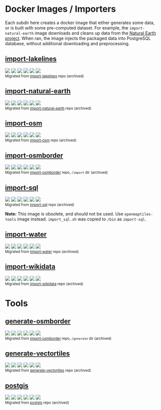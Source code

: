 # Docker Images / Importers

Each subdir here creates a docker image that either generates some data, or is built with some pre-computed dataset. For example, the `import-natural-earth` image downloads and cleans up data from the [Natural Earth project](https://www.naturalearthdata.com/). When ran, the image injects the packaged data into PostgreSQL database, without additional downloading and preprocessing.

## [import-lakelines](import-lakelines)
[![](https://img.shields.io/docker/cloud/build/openmaptiles/import-lakelines?&logo=OpenStreetMap&label=build)](https://hub.docker.com/r/openmaptiles/import-lakelines)
[![](https://img.shields.io/docker/automated/openmaptiles/import-lakelines?label=build)](https://hub.docker.com/r/openmaptiles/import-lakelines/builds)
[![](https://img.shields.io/microbadger/layers/openmaptiles/import-lakelines)](https://hub.docker.com/r/openmaptiles/import-lakelines)
[![](https://img.shields.io/microbadger/image-size/openmaptiles/import-lakelines?label=size)](https://hub.docker.com/r/openmaptiles/import-lakelines)
[![](https://img.shields.io/docker/pulls/openmaptiles/import-lakelines?label=downloads)](https://hub.docker.com/r/openmaptiles/import-lakelines)
[![](https://img.shields.io/docker/stars/openmaptiles/import-lakelines?label=stars)](https://hub.docker.com/r/openmaptiles/import-lakelines)
<br><small>Migrated from [import-lakelines](https://github.com/openmaptiles/import-lakelines) repo (archived)</small>

## [import-natural-earth](import-natural-earth)
[![](https://img.shields.io/docker/cloud/build/openmaptiles/import-natural-earth?&logo=OpenStreetMap&label=build)](https://hub.docker.com/r/openmaptiles/import-natural-earth)
[![](https://img.shields.io/docker/automated/openmaptiles/import-natural-earth?label=build)](https://hub.docker.com/r/openmaptiles/import-natural-earth/builds)
[![](https://img.shields.io/microbadger/layers/openmaptiles/import-natural-earth)](https://hub.docker.com/r/openmaptiles/import-natural-earth)
[![](https://img.shields.io/microbadger/image-size/openmaptiles/import-natural-earth?label=size)](https://hub.docker.com/r/openmaptiles/import-natural-earth)
[![](https://img.shields.io/docker/pulls/openmaptiles/import-natural-earth?label=downloads)](https://hub.docker.com/r/openmaptiles/import-natural-earth)
[![](https://img.shields.io/docker/stars/openmaptiles/import-natural-earth?label=stars)](https://hub.docker.com/r/openmaptiles/import-natural-earth)
<br><small>Migrated from [import-natural-earth](https://github.com/openmaptiles/import-natural-earth) repo (archived)</small>

## [import-osm](import-osm)
[![](https://img.shields.io/docker/cloud/build/openmaptiles/import-osm?&logo=OpenStreetMap&label=build)](https://hub.docker.com/r/openmaptiles/import-osm)
[![](https://img.shields.io/docker/automated/openmaptiles/import-osm?label=build)](https://hub.docker.com/r/openmaptiles/import-osm/builds)
[![](https://img.shields.io/microbadger/layers/openmaptiles/import-osm)](https://hub.docker.com/r/openmaptiles/import-osm)
[![](https://img.shields.io/microbadger/image-size/openmaptiles/import-osm?label=size)](https://hub.docker.com/r/openmaptiles/import-osm)
[![](https://img.shields.io/docker/pulls/openmaptiles/import-osm?label=downloads)](https://hub.docker.com/r/openmaptiles/import-osm)
[![](https://img.shields.io/docker/stars/openmaptiles/import-osm?label=stars)](https://hub.docker.com/r/openmaptiles/import-osm)
<br><small>Migrated from [import-osm](https://github.com/openmaptiles/import-osm) repo (archived)</small>

## [import-osmborder](import-osmborder)
[![](https://img.shields.io/docker/cloud/build/openmaptiles/import-osmborder?&logo=OpenStreetMap&label=build)](https://hub.docker.com/r/openmaptiles/import-osmborder)
[![](https://img.shields.io/docker/automated/openmaptiles/import-osmborder?label=build)](https://hub.docker.com/r/openmaptiles/import-osmborder/builds)
[![](https://img.shields.io/microbadger/layers/openmaptiles/import-osmborder)](https://hub.docker.com/r/openmaptiles/import-osmborder)
[![](https://img.shields.io/microbadger/image-size/openmaptiles/import-osmborder?label=size)](https://hub.docker.com/r/openmaptiles/import-osmborder)
[![](https://img.shields.io/docker/pulls/openmaptiles/import-osmborder?label=downloads)](https://hub.docker.com/r/openmaptiles/import-osmborder)
[![](https://img.shields.io/docker/stars/openmaptiles/import-osmborder?label=stars)](https://hub.docker.com/r/openmaptiles/import-osmborder)
<br><small>Migrated from [import-osmborder](https://github.com/openmaptiles/import-osmborder) repo, `/import` dir (archived)</small>

## [import-sql](import-sql)
[![](https://img.shields.io/docker/cloud/build/openmaptiles/import-sql?&logo=OpenStreetMap&label=build)](https://hub.docker.com/r/openmaptiles/import-sql)
[![](https://img.shields.io/docker/automated/openmaptiles/import-sql?label=build)](https://hub.docker.com/r/openmaptiles/import-sql/builds)
[![](https://img.shields.io/microbadger/layers/openmaptiles/import-sql)](https://hub.docker.com/r/openmaptiles/import-sql)
[![](https://img.shields.io/microbadger/image-size/openmaptiles/import-sql?label=size)](https://hub.docker.com/r/openmaptiles/import-sql)
[![](https://img.shields.io/docker/pulls/openmaptiles/import-sql?label=downloads)](https://hub.docker.com/r/openmaptiles/import-sql)
[![](https://img.shields.io/docker/stars/openmaptiles/import-sql?label=stars)](https://hub.docker.com/r/openmaptiles/import-sql)
<br><small>Migrated from [import-sql](https://github.com/openmaptiles/import-sql) repo (archived)</small>

**Note:** This image is obsolete, and should not be used. Use `openmaptiles-tools` image instead. `import_sql.sh` was copied to `/bin` as `import-sql`.

## [import-water](import-water)
[![](https://img.shields.io/docker/cloud/build/openmaptiles/import-water?&logo=OpenStreetMap&label=build)](https://hub.docker.com/r/openmaptiles/import-water)
[![](https://img.shields.io/docker/automated/openmaptiles/import-water?label=build)](https://hub.docker.com/r/openmaptiles/import-water/builds)
[![](https://img.shields.io/microbadger/layers/openmaptiles/import-water)](https://hub.docker.com/r/openmaptiles/import-water)
[![](https://img.shields.io/microbadger/image-size/openmaptiles/import-water?label=size)](https://hub.docker.com/r/openmaptiles/import-water)
[![](https://img.shields.io/docker/pulls/openmaptiles/import-water?label=downloads)](https://hub.docker.com/r/openmaptiles/import-water)
[![](https://img.shields.io/docker/stars/openmaptiles/import-water?label=stars)](https://hub.docker.com/r/openmaptiles/import-water)
<br><small>Migrated from [import-water](https://github.com/openmaptiles/import-water) repo (archived)</small>

## [import-wikidata](import-wikidata)
[![](https://img.shields.io/docker/cloud/build/openmaptiles/import-wikidata?&logo=OpenStreetMap&label=build)](https://hub.docker.com/r/openmaptiles/import-wikidata)
[![](https://img.shields.io/docker/automated/openmaptiles/import-wikidata?label=build)](https://hub.docker.com/r/openmaptiles/import-wikidata/builds)
[![](https://img.shields.io/microbadger/layers/openmaptiles/import-wikidata)](https://hub.docker.com/r/openmaptiles/import-wikidata)
[![](https://img.shields.io/microbadger/image-size/openmaptiles/import-wikidata?label=size)](https://hub.docker.com/r/openmaptiles/import-wikidata)
[![](https://img.shields.io/docker/pulls/openmaptiles/import-wikidata?label=downloads)](https://hub.docker.com/r/openmaptiles/import-wikidata)
[![](https://img.shields.io/docker/stars/openmaptiles/import-wikidata?label=stars)](https://hub.docker.com/r/openmaptiles/import-wikidata)
<br><small>Migrated from [import-wikidata](https://github.com/openmaptiles/import-wikidata) repo (archived)</small>

# Tools

## [generate-osmborder](generate-osmborder)
[![](https://img.shields.io/docker/cloud/build/openmaptiles/generate-osmborder?&logo=OpenStreetMap&label=build)](https://hub.docker.com/r/openmaptiles/generate-osmborder)
[![](https://img.shields.io/docker/automated/openmaptiles/generate-osmborder?label=build)](https://hub.docker.com/r/openmaptiles/generate-osmborder/builds)
[![](https://img.shields.io/microbadger/layers/openmaptiles/generate-osmborder)](https://hub.docker.com/r/openmaptiles/generate-osmborder)
[![](https://img.shields.io/microbadger/image-size/openmaptiles/generate-osmborder?label=size)](https://hub.docker.com/r/openmaptiles/generate-osmborder)
[![](https://img.shields.io/docker/pulls/openmaptiles/generate-osmborder?label=downloads)](https://hub.docker.com/r/openmaptiles/generate-osmborder)
[![](https://img.shields.io/docker/stars/openmaptiles/generate-osmborder?label=stars)](https://hub.docker.com/r/openmaptiles/generate-osmborder)
<br><small>Migrated from [import-osmborder](https://github.com/openmaptiles/import-osmborder) repo, `/generate` dir (archived)</small>

## [generate-vectortiles](generate-vectortiles)
[![](https://img.shields.io/docker/cloud/build/openmaptiles/generate-vectortiles?&logo=OpenStreetMap&label=build)](https://hub.docker.com/r/openmaptiles/generate-vectortiles)
[![](https://img.shields.io/docker/automated/openmaptiles/generate-vectortiles?label=build)](https://hub.docker.com/r/openmaptiles/generate-vectortiles/builds)
[![](https://img.shields.io/microbadger/layers/openmaptiles/generate-vectortiles)](https://hub.docker.com/r/openmaptiles/generate-vectortiles)
[![](https://img.shields.io/microbadger/image-size/openmaptiles/generate-vectortiles?label=size)](https://hub.docker.com/r/openmaptiles/generate-vectortiles)
[![](https://img.shields.io/docker/pulls/openmaptiles/generate-vectortiles?label=downloads)](https://hub.docker.com/r/openmaptiles/generate-vectortiles)
[![](https://img.shields.io/docker/stars/openmaptiles/generate-vectortiles?label=stars)](https://hub.docker.com/r/openmaptiles/generate-vectortiles)
<br><small>Migrated from [generate-vectortiles](https://github.com/openmaptiles/generate-vectortiles) repo (archived)</small>

## [postgis](postgis)
[![](https://img.shields.io/docker/cloud/build/openmaptiles/postgis?&logo=OpenStreetMap&label=build)](https://hub.docker.com/r/openmaptiles/postgis)
[![](https://img.shields.io/docker/automated/openmaptiles/postgis?label=build)](https://hub.docker.com/r/openmaptiles/postgis/builds)
[![](https://img.shields.io/microbadger/layers/openmaptiles/postgis)](https://hub.docker.com/r/openmaptiles/postgis)
[![](https://img.shields.io/microbadger/image-size/openmaptiles/postgis?label=size)](https://hub.docker.com/r/openmaptiles/postgis)
[![](https://img.shields.io/docker/pulls/openmaptiles/postgis?label=downloads)](https://hub.docker.com/r/openmaptiles/postgis)
[![](https://img.shields.io/docker/stars/openmaptiles/postgis?label=stars)](https://hub.docker.com/r/openmaptiles/postgis)
<br><small>Migrated from [postgis](https://github.com/openmaptiles/postgis) repo (archived)</small>
